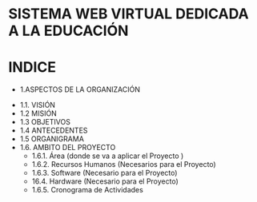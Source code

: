 # SISTEMA WEB VIRTUAL DEDICADA A LA EDUCACIÓN
# INDICE
* 1.ASPECTOS DE LA ORGANIZACIÓN
+ 1.1.  VISIÓN 
+ 1.2  MISIÓN
+ 	1.3   OBJETIVOS
+ 	1.4   ANTECEDENTES
+ 	1.5   ORGANIGRAMA 
+ 1.6. AMBITO DEL PROYECTO 
    - 1.6.1. Área (donde se va a aplicar el Proyecto )
    - 1.6.2. Recursos Humanos (Necesarios para el Proyecto)
    - 1.6.3. Software (Necesario para el Proyecto)
    - 16.4. Hardware (Necesario para el Proyecto)
    - 1.6.5. Cronograma de Actividades 
